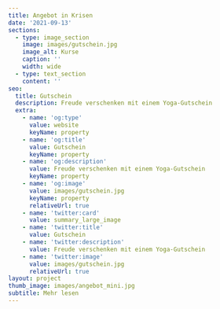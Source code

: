 ```yaml
---
title: Angebot in Krisen
date: '2021-09-13'
sections:
  - type: image_section
    image: images/gutschein.jpg
    image_alt: Kurse
    caption: ''
    width: wide
  - type: text_section
    content: ''
seo:
  title: Gutschein
  description: Freude verschenken mit einem Yoga-Gutschein
  extra:
    - name: 'og:type'
      value: website
      keyName: property
    - name: 'og:title'
      value: Gutschein
      keyName: property
    - name: 'og:description'
      value: Freude verschenken mit einem Yoga-Gutschein
      keyName: property
    - name: 'og:image'
      value: images/gutschein.jpg
      keyName: property
      relativeUrl: true
    - name: 'twitter:card'
      value: summary_large_image
    - name: 'twitter:title'
      value: Gutschein
    - name: 'twitter:description'
      value: Freude verschenken mit einem Yoga-Gutschein
    - name: 'twitter:image'
      value: images/gutschein.jpg
      relativeUrl: true
layout: project
thumb_image: images/angebot_mini.jpg
subtitle: Mehr lesen
---
```

